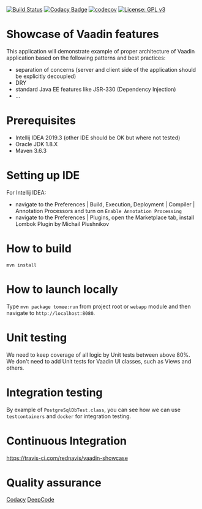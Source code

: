 [![Build Status](https://travis-ci.com/rednavis/vaadin-showcase.svg?branch=master)](https://travis-ci.com/rednavis/vaadin-showcase)
[![Codacy Badge](https://api.codacy.com/project/badge/Grade/21e248caf9cf4192ae618eada63469c6)](https://www.codacy.com/gh/rednavis/vaadin-showcase?utm_source=github.com&amp;utm_medium=referral&amp;utm_content=rednavis/vaadin-showcase&amp;utm_campaign=Badge_Grade)
[![codecov](https://codecov.io/gh/rednavis/vaadin-showcase/branch/master/graph/badge.svg)](https://codecov.io/gh/rednavis/vaadin-showcase)
[![License: GPL v3](https://img.shields.io/badge/License-GPLv3-blue.svg)](https://www.gnu.org/licenses/gpl-3.0)


# Showcase of Vaadin features

This application will demonstrate example of proper architecture of Vaadin application based on the following patterns and best practices:
- separation of concerns (server and client side of the application should be explicitly decoupled)
- DRY
- standard Java EE features like JSR-330 (Dependency Injection)
- ...

# Prerequisites
- Intellij IDEA 2019.3 (other IDE should be OK but where not tested)
- Oracle JDK 1.8.X
- Maven 3.6.3

# Setting up IDE
For Intellij IDEA:
- navigate to the Preferences | Build, Execution, Deployment | Compiler | Annotation Processors and turn on `Enable Annotation Processing`
- navigate to the Preferences | Plugins, open the Marketplace tab, install Lombok Plugin by Michail Plushnikov

# How to build 
`mvn install`

# How to launch locally
Type `mvn package tomee:run` from project root or `webapp` module and then navigate to `http://localhost:8080`.

# Unit testing 
We need to keep coverage of all logic by Unit tests between above 80%.
We don't need to add Unit tests for Vaadin UI classes, such as Views and others.

# Integration testing 
By example of `PostgreSqlDbTest.class`, you can see how we can use `testcontainers` and `docker` for integration testing.

# Continuous Integration
https://travis-ci.com/rednavis/vaadin-showcase

# Quality assurance
[Codacy](https://app.codacy.com/gh/rednavis/vaadin-showcase/dashboard)
[DeepCode](https://www.deepcode.ai/app/gh/rednavis/vaadin-showcase/e3030bc66806e770256e0435586ec621733d39c0/_/dashboard/)
